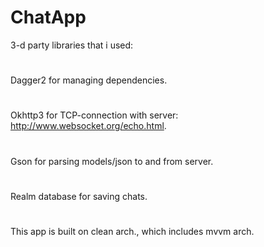 # ChatApp
3-d party libraries that i used:
#
Dagger2 for managing dependencies.
# 
Okhttp3 for TCP-connection with server: http://www.websocket.org/echo.html.
# 
Gson for parsing models/json to and from server.
#
Realm database for saving chats.
#
This app is built on clean arch., which includes mvvm arch.
#

